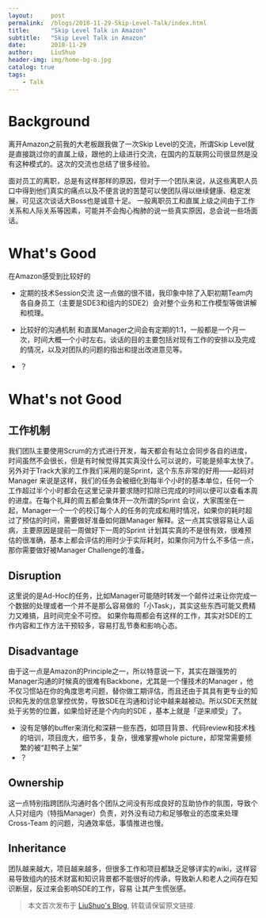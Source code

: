 ```yaml
---
layout:     post
permalink:  /blogs/2018-11-29-Skip-Level-Talk/index.html
title:      "Skip Level Talk in Amazon"
subtitle:   "Skip Level Talk in Amazon"
date:       2018-11-29
author:     LiuShuo
header-img: img/home-bg-o.jpg
catalog: true
tags: 
    - Talk
---
```

# Background

离开Amazon之前我的大老板跟我做了一次Skip Level的交流，所谓Skip 
Level就是直接跳过你的直属上级，跟他的上级进行交流，在国内的互联网公司很显然是没有这种模式的。这次的交流也总结了很多经验。

面对员工的离职，总是有这样那样的原因，但对于一个团队来说，从这些离职人员口中得到他们真实的痛点以及不便言说的苦楚可以使团队得以继续健康、稳定发展，可见这次谈话大Boss也是诚意十足。
一般离职员工和直属上级之间由于工作关系和人际关系等因素，可能并不会掏心掏肺的说一些真实原因，总会说一些场面话。

# What's Good
在Amazon感受到比较好的
- 定期的技术Session交流
这一点做的很不错，我印象中除了入职初期Team内各自身员工（主要是SDE3和组内的SDE2）会对整个业务和工作模型等做讲解和梳理。

- 比较好的沟通机制
和直属Manager之间会有定期的1:1，一般都是一个月一次，时间大概一个小时左右。谈话的目的主要包括对现有工作的安排以及完成的情况，以及对团队的问题的指出和提出改进意见等。

- ？

# What's not Good
## 工作机制
我们团队主要使用Scrum的方式进行开发，每天都会有站立会同步各自的进度，时间虽然不会很长，但是有时候觉得其实真没什么可以说的，可能是频率太快了。
另外对于Track大家的工作我们采用的是Sprint，这个东东非常的好用——起码对Manager
来说是这样，我们的任务会被细化到每半个小时的基本单位，任何一个工作超过半个小时都会在这里记录并要求随时扣除已完成的时间以便可以查看本周的进度。在每个礼拜的周五都会集体开一次所谓的Sprint
会议，大家围坐在一起，Manager一个一个的校订每个人的任务的完成和用时情况，如果你的耗时超过了预估的时间，需要做好准备如何跟Manager
解释。这一点其实很容易让人诟病，主要原因是提前一周做好下一周的Sprint
计划其实真的不是很有效，很难预估的很准确，基本上都会评估的用时少于实际耗时，如果你问为什么不多估一点，那你需要做好被Manager Challenge的准备。

## Disruption
这里说的是Ad-Hoc的任务，比如Manager可能随时转发一个邮件过来让你完成一个数据的处理或者一个并不是那么容易做的「小Task」，其实这些东西可能又费精力又难搞，且时间完全不可控。
如果你每周都会有这样的工作，其实对SDE的工作内容和工作方法干预较多，容易打乱节奏和影响心态。

## Disadvantage
由于这一点是Amazon的Principle之一，所以特意说一下，其实在跟强势的Manager沟通的时候真的很难有Backbone，尤其是一个懂技术的Manager
，他不仅习惯站在你的角度思考问题，替你做工期评估，而且还由于其具有更专业的知识和先发的信息掌控优势，导致SDE在沟通和讨论中越来越被动。所以SDE天然就处于劣势的位置，如果恰好还是个内向的SDE
，基本上就是「逆来顺受」了。

- 没有足够的buffer来消化和深耕一些东西，如项目背景、代码review和技术栈的培训，项目庞大，细节多，复杂，很难掌握whole picture，却常常需要频繁的被“赶鸭子上架”
- ？

## Ownership
这一点特别指跨团队沟通时各个团队之间没有形成良好的互助协作的氛围，导致个人只对组内（特指Manager）负责，对外没有动力和足够敬业的态度来处理Cross-Team
的问题，沟通效率低，事情推进也慢。

## Inheritance
团队越来越大，项目越来越多，但很多工作和项目都缺乏足够详实的wiki，这样容易导致组内的技术财富和知识背景都不能很好的传承，导致新人和老人之间存在知识断层，反过来会影响SDE的工作，容易
让其产生慌张感。

> 本文首次发布于 [LiuShuo's Blog](https://liushuo.me), 转载请保留原文链接.
